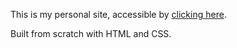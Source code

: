 This is my personal site, accessible by [clicking here](https://mahmoud-abdel.github.io/).

Built from scratch with HTML and CSS.
